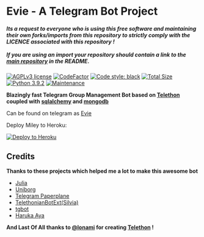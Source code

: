 # Evie - A Telegram Bot Project

##### Its a request to everyone who is using this free software and maintaining their own forks/imports from this repository to strictly comply with the LICENCE associated with this repository !<br /><br />If you are using an import your repository should contain a link to the [main repository](https://github.com/Amarnathcdj/Miley) in the README.

[![AGPLv3 license](https://img.shields.io/badge/license-AGPL–3.0-red.svg)](https://www.gnu.org/licenses/agpl-3.0.en.html)
[![CodeFactor](https://www.codefactor.io/repository/github/missjuliarobot/missjuliarobot/badge)](https://www.codefactor.io/repository/github/missjuliarobot/missjuliarobot)
[![Code style: black](https://img.shields.io/badge/code%20style-black-000000.svg)](https://github.com/psf/black)
[![Total Size](https://github-size-badge.herokuapp.com/Amarnathcdj/Miley.svg)](https://github.com/Amarnathcdj/Miley)
[![Python 3.9.2](https://img.shields.io/badge/python->=3.9.2-blue.svg)](https://www.python.org/downloads/release/python-392/)
[![Maintenance](https://img.shields.io/badge/maintained-yes-yellow.svg)](https://github.com/Amarnathcdj/Miley)

**Blazingly fast Telegram Group Management Bot based on [Telethon](https://github.com/LonamiWebs/Telethon) coupled with [sqlalchemy](https://github.com/sqlalchemy/sqlalchemy) and [mongodb](https://github.com/mongodb/mongo)**

Can be found on telegram as [Evie](https://t.me/MissEvie_Robot)

Deploy Miley to Heroku:

<p align="left"><a href="https://heroku.com/deploy?template=https://github.com/Amarnathcdj/Evie/tree/master"> <img src="https://www.herokucdn.com/deploy/button.svg" alt="Deploy to Heroku" /></a></p>

## Credits
**Thanks to these projects which helped me a lot to make this awesome bot**
- [Julia](https://GitHub.com/Missjuliarobot/Missjuliarobot)<br />
- [Uniborg](https://github.com/SpEcHiDe/UniBorg)<br />
- [Telegram Paperplane](https://github.com/RaphielGang/Telegram-Paperplane)<br />
- [TelethonianBotExt(Silvia)](https://github.com/Lonami/TelethonianBotExt)<br />
- [tgbot](https://github.com/PaulSonOfLars/tgbot)<br />
- [Haruka Aya](https://gitlab.com/HarukaNetwork/OSS/HarukaAya)

**And Last Of All thanks to [@lonami](http://t.me/lonami) for creating [Telethon](https://github.com/LonamiWebs/Telethon) !**


